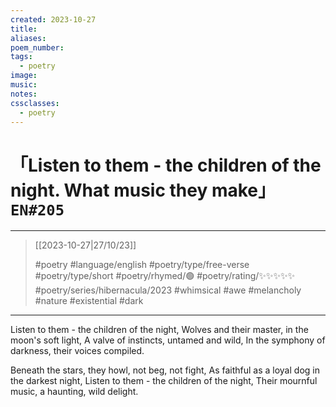 ```yaml
---
created: 2023-10-27
title:
aliases:
poem_number:
tags:
  - poetry
image:
music:
notes:
cssclasses:
  - poetry
---
```

# 「Listen to them - the children of the night. What music they make」 `EN#205`

---

> [[2023-10-27|27/10/23]]
> 
> #poetry 
> #language/english 
> #poetry/type/free-verse #poetry/type/short 
> #poetry/rhymed/🟢 
> #poetry/rating/✨✨✨✨✨ 
> #poetry/series/hibernacula/2023 #whimsical #awe #melancholy #nature #existential #dark 

---

Listen to them - the children of the night,
Wolves and their master, in the moon's soft light,
A valve of instincts, untamed and wild,
In the symphony of darkness, their voices compiled.

Beneath the stars, they howl, not beg, not fight,
As faithful as a loyal dog in the darkest night,
Listen to them - the children of the night,
Their mournful music, a haunting, wild delight.